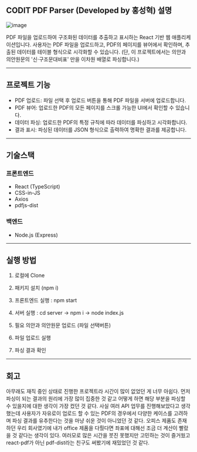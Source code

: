 ## CODIT PDF Parser (Developed by 홍성혁) 설명

![image](https://github.com/user-attachments/assets/8a55aa55-7114-4218-8f72-6a8c4fa657a7)


 PDF 파일을 업로드하여 구조화된 데이터를 추출하고 표시하는 React 기반 웹 애플리케이션입니다. 
사용자는 PDF 파일을 업로드하고, PDF의 페이지를 뷰어에서 확인하며, 추출된 데이터를 테이블 형식으로 시각화할 수 있습니다.
(단, 이 프로젝트에서는 의안과 의안원문의 '신·구조문대비표' 만을 이차원 배열로 파싱합니다.)

---

## 프로젝트 기능
- PDF 업로드: 파일 선택 후 업로드 버튼을 통해 PDF 파일을 서버에 업로드합니다.
- PDF 뷰어: 업로드한 PDF의 모든 페이지를 스크롤 가능한 UI에서 확인할 수 있습니다.
- 데이터 파싱: 업로드한 PDF의 특정 규칙에 따라 데이터를 파싱하고 시각화합니다.
- 결과 표시: 파싱된 데이터를 JSON 형식으로 출력하여 명확한 결과를 제공합니다.


---

## 기술스택 

### 프론트엔드
- React (TypeScript)
- CSS-in-JS 
- Axios
- pdfjs-dist

### 백엔드 
- Node.js (Express)

---

## 실행 방법

1. 로컬에 Clone
2. 패키지 설치 (npm i)
3. 프론트엔드 실행 : npm start
4. 서버 실행 : cd server -> npm i -> node index.js

5. 필요 의안과 의안원문 업로드 (파일 선택버튼)
6. 파일 업로드 실행
7. 파싱 결과 확인

---

## 회고

아무래도 재직 중인 상태로 진행한 프로젝트라 시간이 많이 없었던 게 너무 아쉽다.
먼저 파싱이 되는 결과의 원리에 가장 많이 집중한 것 같고 어떻게 하면 해당 부분을 파싱할 수 있을지에 대한 생각이 가장 컸던 것 같다.
사실 여러 API 업무를 진행해보았다고 생각했는데 사용자가 자유로이 업로드 할 수 있는 PDF의 경우에서 다양한 케이스를 고려하며 파싱 결과를 유추한다는 것을 마냥 쉬운 것이 아니었던 것 같다.
오피스 제품도 존재하던 우리 회사였기에 내가 office 제품을 다뤘다면 좌표에 대해선 조금 더 계산이 빨랐을 것 같다는 생각이 있다. 여러모로 많은 시간을 붓진 못했지만 고민하는 것이 즐거웠고 react-pdf가 아닌 pdf-dist라는 친구도 써봤기에 재밌었던 것 같다. 



